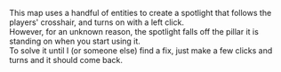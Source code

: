 This map uses a handful of entities to create a spotlight that follows the players' crosshair, and turns on with a left click.  
However, for an unknown reason, the spotlight falls off the pillar it is standing on when you start using it.  
To solve it until I (or someone else) find a fix, just make a few clicks and turns and it should come back.
